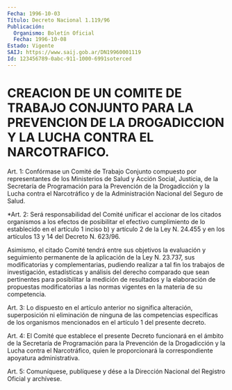 ```yaml
---
Fecha: 1996-10-03
Título: Decreto Nacional 1.119/96
Publicación:
  Organismo: Boletín Oficial
  Fecha: 1996-10-08
Estado: Vigente
SAIJ: https://www.saij.gob.ar/DN19960001119
Id: 123456789-0abc-911-1000-6991soterced
---
```

# CREACION DE UN COMITE DE TRABAJO CONJUNTO PARA LA PREVENCION DE LA DROGADICCION Y LA LUCHA CONTRA EL NARCOTRAFICO.

<a id="1"></a>
Art. 1: Confórmase un Comité de Trabajo Conjunto compuesto por representantes  de  los  Ministerios  de  Salud  y  Acción  Social, Justicia, de la Secretaría de Programación para la Prevención de la Drogadicción y la Lucha contra el Narcotráfico y de la Administración Nacional del Seguro de Salud.

<a id="2"></a>
*Art. 2: Será responsabilidad del Comité unificar el accionar de los citados  organismos  a  los efectos de posibilitar el efectivo cumplimiento  de lo establecido  en  el  artículo 1 inciso  b) y artículo 2 de la  Ley N. 24.455  y  en  los  artículos 13 y 14 del Decreto N. 623/96.

Asimismo, el citado Comité tendrá entre sus objetivos la evaluación y seguimiento permanente de la aplicación de la Ley N. 23.737, sus modificatorias y complementarias, pudiendo realizar a tal fin los trabajos de investigación, estadísticas y análisis del derecho comparado que sean pertinentes para posibilitar la medición de resultados y la elaboración de propuestas modificatorias a las normas vigentes en la materia de su competencia.

<a id="3"></a>
Art. 3: Lo  dispuesto  en  el  artículo  anterior  no   significa alteración,    superposición  ni  eliminación  de  ninguna  de  las competencias  específicas  de  los  organismos  mencionados  en  el artículo 1 del presente decreto.

<a id="4"></a>
Art. 4: El Comité  que establece el presente Decreto funcionará en el ámbito de la Secretaría de Programación para la Prevención de la Drogadicción y la Lucha contra el Narcotráfico, quien le proporcionará    la  correspondiente    apoyatura    administrativa.

<a id="5"></a>
Art. 5: Comuníquese, publíquese y dése a la Dirección Nacional del Registro Oficial y archívese.